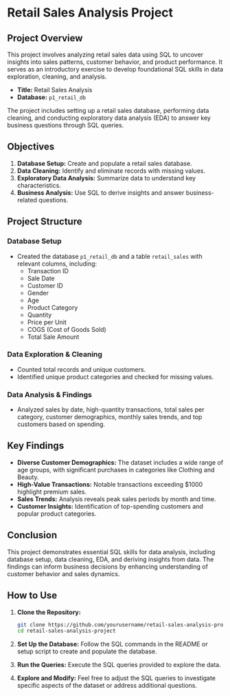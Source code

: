 # Retail Sales Analysis Project

## Project Overview

This project involves analyzing retail sales data using SQL to uncover insights into sales patterns, customer behavior, and product performance. It serves as an introductory exercise to develop foundational SQL skills in data exploration, cleaning, and analysis.

- **Title:** Retail Sales Analysis
- **Database:** `p1_retail_db`

The project includes setting up a retail sales database, performing data cleaning, and conducting exploratory data analysis (EDA) to answer key business questions through SQL queries.

## Objectives

1. **Database Setup:** Create and populate a retail sales database.
2. **Data Cleaning:** Identify and eliminate records with missing values.
3. **Exploratory Data Analysis:** Summarize data to understand key characteristics.
4. **Business Analysis:** Use SQL to derive insights and answer business-related questions.

## Project Structure

### Database Setup

- Created the database `p1_retail_db` and a table `retail_sales` with relevant columns, including:
  - Transaction ID
  - Sale Date
  - Customer ID
  - Gender
  - Age
  - Product Category
  - Quantity
  - Price per Unit
  - COGS (Cost of Goods Sold)
  - Total Sale Amount

### Data Exploration & Cleaning

- Counted total records and unique customers.
- Identified unique product categories and checked for missing values.

### Data Analysis & Findings

- Analyzed sales by date, high-quantity transactions, total sales per category, customer demographics, monthly sales trends, and top customers based on spending.

## Key Findings

- **Diverse Customer Demographics:** The dataset includes a wide range of age groups, with significant purchases in categories like Clothing and Beauty.
- **High-Value Transactions:** Notable transactions exceeding $1000 highlight premium sales.
- **Sales Trends:** Analysis reveals peak sales periods by month and time.
- **Customer Insights:** Identification of top-spending customers and popular product categories.

## Conclusion

This project demonstrates essential SQL skills for data analysis, including database setup, data cleaning, EDA, and deriving insights from data. The findings can inform business decisions by enhancing understanding of customer behavior and sales dynamics.

## How to Use

1. **Clone the Repository:**
   ```bash
   git clone https://github.com/yourusername/retail-sales-analysis-project.git
   cd retail-sales-analysis-project

2. **Set Up the Database:**
    Follow the SQL commands in the README or setup script to create and populate the database.
   
4. **Run the Queries:**
    Execute the SQL queries provided to explore the data.
   
5. **Explore and Modify:**
    Feel free to adjust the SQL queries to investigate specific aspects of the dataset or address additional questions.
